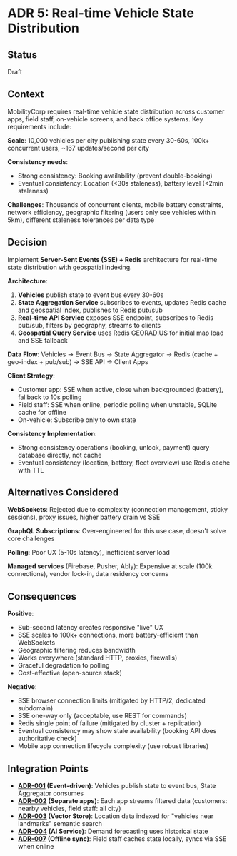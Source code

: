 # ADR 5: Real-time Vehicle State Distribution

## Status

Draft

## Context

MobilityCorp requires real-time vehicle state distribution across customer apps, field staff, on-vehicle screens, and back office systems. Key requirements include:

**Scale**: 10,000 vehicles per city publishing state every 30-60s, 100k+ concurrent users, ~167 updates/second per city

**Consistency needs**:
- Strong consistency: Booking availability (prevent double-booking)
- Eventual consistency: Location (<30s staleness), battery level (<2min staleness)

**Challenges**: Thousands of concurrent clients, mobile battery constraints, network efficiency, geographic filtering (users only see vehicles within 5km), different staleness tolerances per data type

## Decision

Implement **Server-Sent Events (SSE) + Redis** architecture for real-time state distribution with geospatial indexing.

**Architecture**:
1. **Vehicles** publish state to event bus every 30-60s
2. **State Aggregation Service** subscribes to events, updates Redis cache and geospatial index, publishes to Redis pub/sub
3. **Real-time API Service** exposes SSE endpoint, subscribes to Redis pub/sub, filters by geography, streams to clients
4. **Geospatial Query Service** uses Redis GEORADIUS for initial map load and SSE fallback

**Data Flow**: Vehicles → Event Bus → State Aggregator → Redis (cache + geo-index + pub/sub) → SSE API → Client Apps

**Client Strategy**:
- Customer app: SSE when active, close when backgrounded (battery), fallback to 10s polling
- Field staff: SSE when online, periodic polling when unstable, SQLite cache for offline
- On-vehicle: Subscribe only to own state

**Consistency Implementation**:
- Strong consistency operations (booking, unlock, payment) query database directly, not cache
- Eventual consistency (location, battery, fleet overview) use Redis cache with TTL

## Alternatives Considered

**WebSockets**: Rejected due to complexity (connection management, sticky sessions), proxy issues, higher battery drain vs SSE

**GraphQL Subscriptions**: Over-engineered for this use case, doesn't solve core challenges

**Polling**: Poor UX (5-10s latency), inefficient server load

**Managed services** (Firebase, Pusher, Ably): Expensive at scale (100k connections), vendor lock-in, data residency concerns

## Consequences

**Positive**:
- Sub-second latency creates responsive "live" UX
- SSE scales to 100k+ connections, more battery-efficient than WebSockets
- Geographic filtering reduces bandwidth
- Works everywhere (standard HTTP, proxies, firewalls)
- Graceful degradation to polling
- Cost-effective (open-source stack)

**Negative**:
- SSE browser connection limits (mitigated by HTTP/2, dedicated subdomain)
- SSE one-way only (acceptable, use REST for commands)
- Redis single point of failure (mitigated by cluster + replication)
- Eventual consistency may show stale availability (booking API does authoritative check)
- Mobile app connection lifecycle complexity (use robust libraries)

## Integration Points

- **[ADR-001](./ADR-001-event-driven-architecture-microservices.md) (Event-driven)**: Vehicles publish state to event bus, State Aggregator consumes
- **[ADR-002](./ADR-002-separate-apps-for-user-roles.md) (Separate apps)**: Each app streams filtered data (customers: nearby vehicles, field staff: all city)
- **[ADR-003](./ADR-003-vector-store-for-rag-capabilities.md) (Vector Store)**: Location data indexed for "vehicles near landmarks" semantic search
- **[ADR-004](./ADR-004-ai-llm-service-orchestration.md) (AI Service)**: Demand forecasting uses historical state
- **[ADR-007](./ADR-007-offline-first-data-synchronization.md) (Offline sync)**: Field staff caches state locally, syncs via SSE when online
